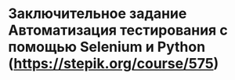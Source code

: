# Заключительное задание Автоматизация тестирования с помощью Selenium и Python (https://stepik.org/course/575)
